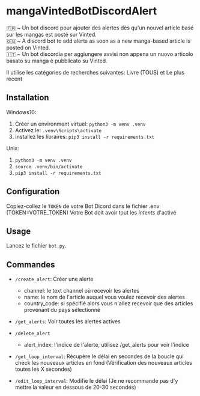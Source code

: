 # mangaVintedBotDiscordAlert

🇫🇷 ~ Un bot discord pour ajouter des alertes dès qu'un nouvel article basé sur les mangas est posté sur Vinted. <br>
🇬🇧 ~ A discord bot to add alerts as soon as a new manga-based article is posted on Vinted. <br>
🇮🇹 ~ Un bot discordia per aggiungere avvisi non appena un nuovo articolo basato su manga è pubblicato su Vinted. <br>

Il utilise les catégories de recherches suivantes: Livre (TOUS) et Le plus récent

## Installation

Windows10:
1. Créer un environment virtuel: `python3 -m venv .venv`
2. Activez le: `.venv\Scripts\activate`
3. Installez les libraires: `pip3 install -r requirements.txt`

Unix:
1. `python3 -m venv .venv`
2. `source .venv/bin/activate`
3. `pip3 install -r requirements.txt` 

## Configuration

Copiez-collez le `TOKEN` de votre Bot Dicord dans le fichier .env (TOKEN=VOTRE_TOKEN)
Votre Bot doit avoir tout les *intents* d'activé

## Usage

Lancez le fichier `bot.py`.

## Commandes

* `/create_alert`: Créer une alerte
  * channel: le text channel où recevoir les alertes
  * name: le nom de l'article auquel vous voulez recevoir des alertes
  * country_code: si spécifié alors vous n'allez recevoir que des articles provenant du pays sélectionné


* `/get_alerts`: Voir toutes les alertes actives

* `/delete_alert`
  * alert_index: l'indice de l'alerte, utilisez /get_alerts pour voir l'indice

* `/get_loop_interval`: Récupère le délai en secondes de la boucle qui check les nouveaux articles en fond (Vérification des nouveaux articles toutes les X secondes)

* `/edit_loop_interval`: Modifie le délai (Je ne recommande pas d'y mettre la valeur en dessous de 20-30 secondes)

